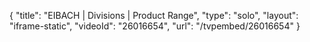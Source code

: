 {
    "title": "EIBACH | Divisions | Product Range",
    "type": "solo",
    "layout": "iframe-static",
    "videoId": "26016654",
    "url": "\/tvpembed\/26016654"
}